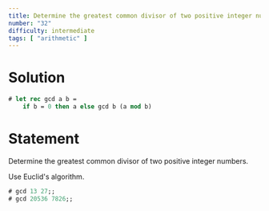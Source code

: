 ```yaml
---
title: Determine the greatest common divisor of two positive integer numbers
number: "32"
difficulty: intermediate
tags: [ "arithmetic" ]
---
```


# Solution

```ocaml
# let rec gcd a b =
    if b = 0 then a else gcd b (a mod b)
```

# Statement

Determine the greatest common divisor of two positive integer numbers.

Use Euclid's algorithm.

```ocaml
# gcd 13 27;;
# gcd 20536 7826;;
```
